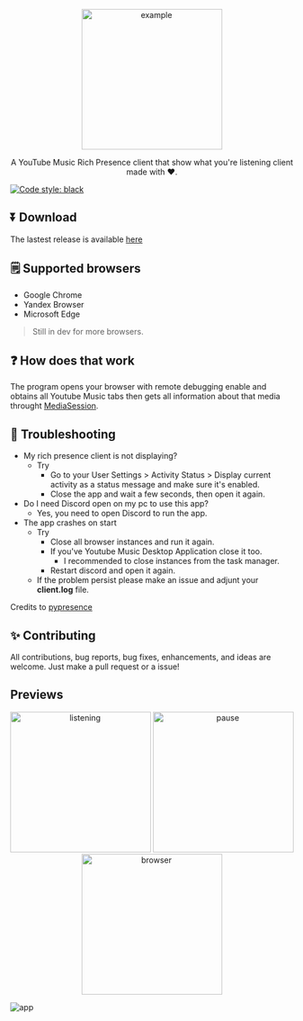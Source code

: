 <p align="center">
<img src="https://github.com/manucabral/YoutubeMusicRPC/blob/main/assets/logo.png?raw=true" width="250" title="example">
</p>
<p align="center">
   A YouTube Music Rich Presence client that show what you're listening client made with ❤️.
</p>

[![Code style: black](https://img.shields.io/badge/code%20style-black-000000.svg)](https://github.com/psf/black)

## ⏬ Download
The lastest release is available [here](https://github.com/manucabral/YoutubeMusicRPC/releases)

## 🗒️ Supported browsers
- Google Chrome
- Yandex Browser
- Microsoft Edge
> Still in dev for more browsers.


## ❓ How does that work
The program opens your browser with remote debugging enable and obtains all Youtube Music tabs then gets all information about that media throught [MediaSession](https://developer.mozilla.org/en-US/docs/Web/API/MediaSession).

## 🔨 Troubleshooting
- My rich presence client is not displaying?
  - Try
    - Go to your User Settings > Activity Status > Display current activity as a status message and make sure it's enabled.
    - Close the app and wait a few seconds, then open it again.
- Do I need Discord open on my pc to use this app?
    - Yes, you need to open Discord to run the app.
- The app crashes on start
    - Try
        - Close all browser instances and run it again.
        - If you've Youtube Music Desktop Application close it too.
          - I recommended to close instances from the task manager.
        - Restart discord and open it again.
    - If the problem persist please make an issue and adjunt your __client.log__ file.
     

Credits to [pypresence](https://github.com/qwertyquerty/pypresence)

## ✨ Contributing
All contributions, bug reports, bug fixes, enhancements, and ideas are welcome. Just make a pull request or a issue!

## Previews
<p align="center"> 
<img src="https://github.com/manucabral/YoutubeMusicRPC/blob/main/assets/listening.png?raw=true" width="250" title="listening">
<img src="https://github.com/manucabral/YouTubeMusicRPC/blob/main/assets/pause.png?raw=true" width="250" title="pause">
<img src="https://github.com/manucabral/YouTubeMusicRPC/blob/main/assets/browser.png?raw=true" width="250" title="browser">
</p>
   <img src="https://github.com/manucabral/YoutubeMusicRPC/blob/main/assets/app.png?raw=true" title="app">
</p>
